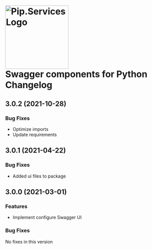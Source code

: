 # <img src="https://uploads-ssl.webflow.com/5ea5d3315186cf5ec60c3ee4/5edf1c94ce4c859f2b188094_logo.svg" alt="Pip.Services Logo" width="200"> <br/> Swagger components for Python Changelog

## <a name="3.0.2"></a> 3.0.2 (2021-10-28)

### Bug Fixes
* Optimize imports
* Update requirements

## <a name="3.0.1"></a> 3.0.1 (2021-04-22)

### Bug Fixes
* Added ui files to package

## <a name="3.0.0"></a> 3.0.0 (2021-03-01)

### Features
* Implement configure Swagger UI

### Bug Fixes
No fixes in this version

